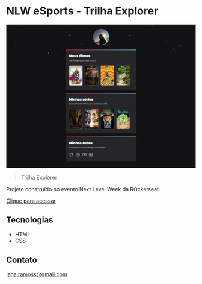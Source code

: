 # NLW eSports - Trilha Explorer

![preview](./assets/preview.png)

> Trilha Explorer

Projeto construído no evento Next Level Week da ROcketseat.

[Clique para acessar](https://github.com/JanaRsantos/nlw-fun)

## Tecnologias

- HTML
- CSS

## Contato

jana.ramoss@gmail.com